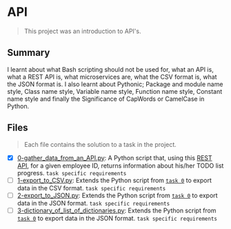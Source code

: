 # API

> This project was an introduction to API's.

## Summary

I learnt about what Bash scripting should not be used for, what an API is, what a REST API is, what microservices are, what the CSV format is, what the JSON format is. I also learnt about Pythonic; Package and module name style, Class name style, Variable name style, Function name style, Constant name style and finally the Significance of CapWords or CamelCase in Python.

## Files

> Each file contains the solution to a task in the project.

- [x] [0-gather_data_from_an_API.py](https://github.com/Ebube-Ochemba/alx-system_engineering-devops/blob/master/0x15-api/0-gather_data_from_an_API.py): A Python script that, using this [REST API](https://jsonplaceholder.typicode.com/), for a given employee ID, returns information about his/her TODO list progress. `task specific requirements`
- [ ] [1-export_to_CSV.py](https://github.com/Ebube-Ochemba/alx-system_engineering-devops/blob/master/0x15-api/1-export_to_CSV.py): Extends the Python script from [`task 0`](https://github.com/Ebube-Ochemba/alx-system_engineering-devops/blob/master/0x15-api/0-gather_data_from_an_API.py) to export data in the CSV format. `task specific requirements`
- [ ] [2-export_to_JSON.py](https://github.com/Ebube-Ochemba/alx-system_engineering-devops/blob/master/0x15-api/2-export_to_JSON.py): Extends the Python script from [`task 0`](https://github.com/Ebube-Ochemba/alx-system_engineering-devops/blob/master/0x15-api/0-gather_data_from_an_API.py) to export data in the JSON format. `task specific requirements`
- [ ] [3-dictionary_of_list_of_dictionaries.py](https://github.com/Ebube-Ochemba/alx-system_engineering-devops/blob/master/0x15-api/3-dictionary_of_list_of_dictionaries.py): Extends the Python script from [`task 0`](https://github.com/Ebube-Ochemba/alx-system_engineering-devops/blob/master/0x15-api/0-gather_data_from_an_API.py) to export data in the JSON format. `task specific requirements`